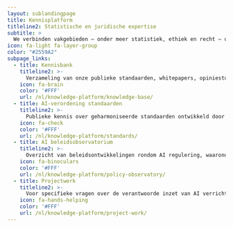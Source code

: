 ```yaml
---
layout: sublandingpage
title: Kennisplatform
titleline2: Statistische en juridische expertise
subtitle: >
  We verbinden vakgebieden – onder meer statistiek, ethiek en recht – om publieke kennis over verantwoorde AI op te bouwen. We documenteren ons werk in een kennisbank. Voor belangrijke thema's ontwikkelen we domeinkennis middels white papers en publieke standaarden.
icon: fa-light fa-layer-group
color: "#2559A2"
subpage_links:
  - title: Kennisbank
    titleline2: >-
      Verzameling van onze publieke standaarden, whitepapers, opiniestukken, lezenswaardige artikelen en meer, inclusief zoekfunctionaliteiten
    icon: fa-brain
    color: '#FFF'
    url: /nl/knowledge-platform/knowledge-base/
  - title: AI-verordening standaarden
    titleline2: >-
      Publieke kennis over geharmoniseerde standaarden ontwikkeld door CEN-CENELEC voor naleving van de AI-verordening
    icon: fa-check
    color: '#FFF'
    url: /nl/knowledge-platform/standards/
  - title: AI beleidsobservatorium
    titleline2: >-
      Overzicht van beleidsontwikkelingen rondom AI regulering, waaronder de AI-verordening, AVG, DSA, nationaal bestuursrecht etc.
    icon: fa-binoculars
    color: '#FFF'
    url: /nl/knowledge-platform/policy-observatory/
  - title: Projectwerk
    titleline2: >-
      Voor specifieke vragen over de verantwoorde inzet van AI verricht Algorithm Audit not-for-profit projectwerk voor publieke en private sector organisaties
    icon: fa-hands-helping
    color: '#FFF'
    url: /nl/knowledge-platform/project-work/
---
```

